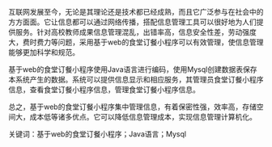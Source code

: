 互联网发展至今，无论是其理论还是技术都已经成熟，而且它广泛参与在社会中的方方面面。它让信息都可以通过网络传播，搭配信息管理工具可以很好地为人们提供服务。针对高校教师成果信息管理混乱，出错率高，信息安全性差，劳动强度大，费时费力等问题，采用基于web的食堂订餐小程序可以有效管理，使信息管理能够更加科学和规范。

基于web的食堂订餐小程序使用Java语言进行编码，使用Mysql创建数据表保存本系统产生的数据。系统可以提供信息显示和相应服务，其管理员食堂订餐小程序信息，查看食堂订餐小程序信息，管理食堂订餐小程序信息。

总之，基于web的食堂订餐小程序集中管理信息，有着保密性强，效率高，存储空间大，成本低等诸多优点。它可以降低信息管理成本，实现信息管理计算机化。

关键词：基于web的食堂订餐小程序；Java语言；Mysql
